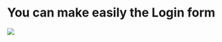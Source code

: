 <h1 aline="centre">You can make easily the Login form </h1>
<a>
  <img src="https://drive.google.com/file/d/1I4AF8LL-8q5tS83OlCNQRS2b-FdorKYM/view?usp=sharing"/>
</a>
